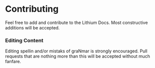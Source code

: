 # Contributing

Feel free to add and contribute to the Lithium Docs. Most constructive additions will be accepted. 

### Editing Content

Editing spellin and/or mistaks of graNmar is strongly encouraged. Pull requests that are nothing more than this will be accepted without much fanfare.
